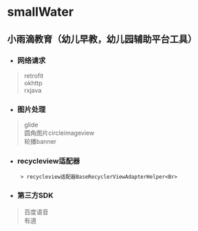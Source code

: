 # smallWater

## 小雨滴教育（幼儿早教，幼儿园辅助平台工具）

* ### 网络请求<Br>
>retrofit<Br>
       okhttp<Br>
      rxjava<Br>
    
* ### 图片处理<Br>
 > glide<Br>
   圆角图片circleimageview<Br>
   轮播banner<Br>
    
* ### recycleview适配器<Br>
       > recycleview适配器BaseRecyclerViewAdapterHelper<Br>
    
* ### 第三方SDK<Br>
> 百度语音<Br>
    有道<Br>
    
